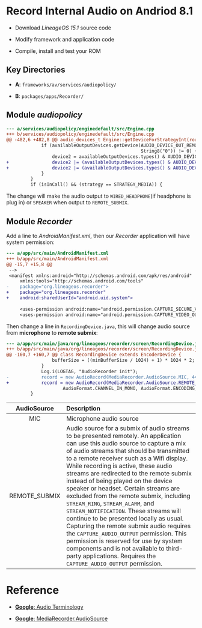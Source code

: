 # Record Internal Audio on Andriod 8.1


 - Download *LineageOS 15.1* source code

 - Modify framework and application code

 - Compile, install and test your ROM

## Key Directories

 - **A**: `frameworks/av/services/audiopolicy/`

 - **B**: `packages/apps/Recorder/`
 


## Module *audiopolicy*


```diff
--- a/services/audiopolicy/enginedefault/src/Engine.cpp
+++ b/services/audiopolicy/enginedefault/src/Engine.cpp
@@ -482,6 +482,8 @@ audio_devices_t Engine::getDeviceForStrategyInt(routing_strategy strategy,
             if (availableOutputDevices.getDevice(AUDIO_DEVICE_OUT_REMOTE_SUBMIX,
                                                  String8("0")) != 0) {
                 device2 = availableOutputDevices.types() & AUDIO_DEVICE_OUT_REMOTE_SUBMIX;
+                device2 |= (availableOutputDevices.types() & AUDIO_DEVICE_OUT_WIRED_HEADPHONE);
+                device2 |= (availableOutputDevices.types() & AUDIO_DEVICE_OUT_SPEAKER);
             }
         }
         if (isInCall() && (strategy == STRATEGY_MEDIA)) {
```

The change will make the audio output to `WIRED_HEADPHONE`(if headphone is plug in) or `SPEAKER` when output to `REMOTE_SUBMIX`.


## Module *Recorder*

Add a line to *AndroidManifest.xml*, then our *Recorder* application will have system permission:

```diff
--- a/app/src/main/AndroidManifest.xml
+++ b/app/src/main/AndroidManifest.xml
@@ -15,7 +15,8 @@
 -->
 <manifest xmlns:android="http://schemas.android.com/apk/res/android"
     xmlns:tools="http://schemas.android.com/tools"
-    package="org.lineageos.recorder">
+    package="org.lineageos.recorder"
+    android:sharedUserId="android.uid.system">
 
     <uses-permission android:name="android.permission.CAPTURE_SECURE_VIDEO_OUTPUT" />
     <uses-permission android:name="android.permission.CAPTURE_VIDEO_OUTPUT" />
```

Then change a line in `RecordingDevice.java`, this will change audio source from **microphone** to **remote submix**:


```diff
--- a/app/src/main/java/org/lineageos/recorder/screen/RecordingDevice.java
+++ b/app/src/main/java/org/lineageos/recorder/screen/RecordingDevice.java
@@ -160,7 +160,7 @@ class RecordingDevice extends EncoderDevice {
                 bufferSize = ((minBufferSize / 1024) + 1) * 1024 * 2;
             }
             Log.i(LOGTAG, "AudioRecorder init");
-            record = new AudioRecord(MediaRecorder.AudioSource.MIC, 44100,
+            record = new AudioRecord(MediaRecorder.AudioSource.REMOTE_SUBMIX, 44100,
                     AudioFormat.CHANNEL_IN_MONO, AudioFormat.ENCODING_PCM_16BIT, bufferSize);
         }
```



|AudioSource|Description|
|:-:|:-|
|MIC|Microphone audio source |
|REMOTE_SUBMIX|Audio source for a submix of audio streams to be presented remotely. An application can use this audio source to capture a mix of audio streams that should be transmitted to a remote receiver such as a Wifi display. While recording is active, these audio streams are redirected to the remote submix instead of being played on the device speaker or headset. Certain streams are excluded from the remote submix, including `STREAM_RING`, `STREAM_ALARM`, and `STREAM_NOTIFICATION`. These streams will continue to be presented locally as usual. Capturing the remote submix audio requires the `CAPTURE_AUDIO_OUTPUT` permission. This permission is reserved for use by system components and is not available to third-party applications. Requires the `CAPTURE_AUDIO_OUTPUT` permission.|





# Reference

 - [**Google**: Audio Terminology](https://source.android.com/devices/audio/terminology)

 - [**Google**: MediaRecorder.AudioSource](https://developer.android.com/reference/android/media/MediaRecorder.AudioSource)
